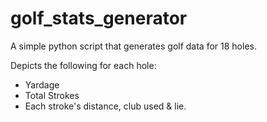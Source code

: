 # golf_stats_generator

A simple python script that generates golf data for 18 holes.

Depicts the following for each hole: 
- Yardage
- Total Strokes
- Each stroke's distance, club used & lie.
